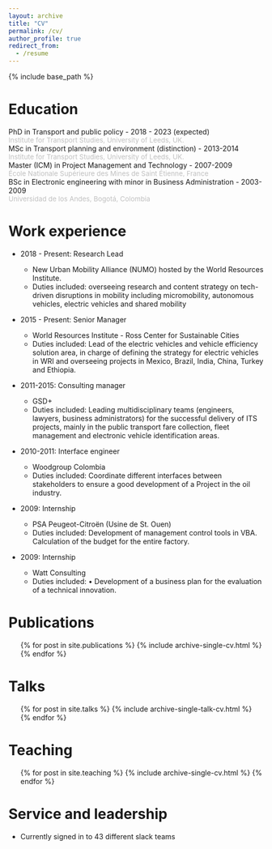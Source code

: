 ```yaml
---
layout: archive
title: "CV"
permalink: /cv/
author_profile: true
redirect_from:
  - /resume
---
```


{% include base_path %}

Education
======
PhD in Transport and public policy - 2018 - 2023 (expected)  
<SPAN STYLE="color: silver; font-size: 10pt"><i class="fas fa-fw fa-graduation-cap"></i> Institute for Transport Studies, University of Leeds, UK.</span>  
MSc in Transport planning and environment (distinction) - 2013-2014  
<i class="fas fa-fw fa-graduation-cap"></i><SPAN STYLE="color: silver; font-size: 10pt">Institute for Transport Studies, University of Leeds, UK.</span>   
Master (ICM) in Project Management and Technology - 2007-2009  
<i class="fas fa-fw fa-graduation-cap"></i><SPAN STYLE="color: silver; font-size: 10pt">École Nationale Supérieure des Mines de Saint Étienne, France</span>   
BSc in Electronic engineering with minor in Business Administration - 2003-2009  
<i class="fas fa-fw fa-graduation-cap"></i><SPAN STYLE="color: silver; font-size: 10pt">Universidad de los Andes, Bogotá, Colombia</span> 

Work experience
======
* 2018 - Present: Research Lead
  * New Urban Mobility Alliance (NUMO) hosted by the World Resources Institute.
  * Duties included: overseeing research and content strategy on tech-driven disruptions in mobility including micromobility, autonomous vehicles, electric vehicles and shared mobility

* 2015 - Present: Senior Manager
  * World Resources Institute - Ross Center for Sustainable Cities
  * Duties included: Lead of the electric vehicles and vehicle efficiency solution area, in charge of defining the strategy for electric vehicles in WRI and overseeing projects in Mexico, Brazil, India, China, Turkey and Ethiopia.

* 2011-2015: Consulting manager
  * GSD+
  * Duties included: Leading multidisciplinary teams (engineers, lawyers, business administrators) for the successful delivery of ITS projects, mainly in the public transport fare collection, fleet management and electronic vehicle identification areas.

* 2010-2011: Interface engineer 
  * Woodgroup Colombia
  * Duties included: Coordinate different interfaces between stakeholders to ensure a good development of a Project in the oil industry. 
  
* 2009: Internship 
  * PSA Peugeot-Citroën (Usine de St. Ouen)
  * Duties included: Development of management control tools in VBA. Calculation of the budget for the entire factory.   

* 2009: Internship 
  * Watt Consulting
  * Duties included: •	Development of a business plan for the evaluation of a technical innovation.   

Publications
======
  <ul>{% for post in site.publications %}
    {% include archive-single-cv.html %}
  {% endfor %}</ul>
  
Talks
======
  <ul>{% for post in site.talks %}
    {% include archive-single-talk-cv.html %}
  {% endfor %}</ul>
  
Teaching
======
  <ul>{% for post in site.teaching %}
    {% include archive-single-cv.html %}
  {% endfor %}</ul>
  
Service and leadership
======
* Currently signed in to 43 different slack teams
